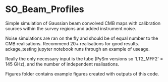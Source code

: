 # SO_Beam_Profiles
Simple simulation of Gaussian beam convolved CMB maps with calibration sources within the survey regions and added instrument noise.

Noise simulations are ran on the fly and should be of equal number to the CMB realisations.
Recommend 20+ realisations for good results.
ackage_testing jupyter notebook runs through an example of useage.

Really the only necessary input is the tube (PySm versions so 'LT2_MFF2' = 145 GHz), and the number of independent realisations.

Figures folder contains example figures created with outputs of this code.
